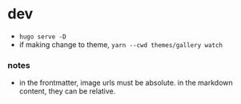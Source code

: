 # dev

- `hugo serve -D`
- if making change to theme, `yarn --cwd themes/gallery watch`

### notes

- in the frontmatter, image urls must be absolute. in the markdown content, they can be relative.
